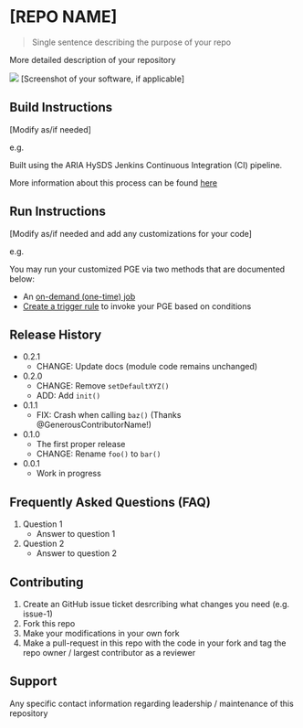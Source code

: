 # [REPO NAME]
> Single sentence describing the purpose of your repo

More detailed description of your repository

![](header.png) [Screenshot of your software, if applicable]

## Build Instructions

[Modify as/if needed]

e.g.

Built using the ARIA HySDS Jenkins Continuous Integration (CI) pipeline.

More information about this process can be found [here](https://hysds-core.atlassian.net/wiki/spaces/HYS/pages/455114757/Deploy+PGE+s+onto+Cluster)

## Run Instructions

[Modify as/if needed and add any customizations for your code]

e.g.

You may run your customized PGE via two methods that are documented below:
- An [on-demand (one-time) job](https://hysds-core.atlassian.net/wiki/spaces/HYS/pages/378601499/Submit+an+On-Demand+Job+in+Facet+Search)
- [Create a trigger rule](https://hysds-core.atlassian.net/wiki/spaces/HYS/pages/442728660/Create+Edit+Delete+Trigger+Rules) to invoke your PGE based on conditions

## Release History

* 0.2.1
    * CHANGE: Update docs (module code remains unchanged)
* 0.2.0
    * CHANGE: Remove `setDefaultXYZ()`
    * ADD: Add `init()`
* 0.1.1
    * FIX: Crash when calling `baz()` (Thanks @GenerousContributorName!)
* 0.1.0
    * The first proper release
    * CHANGE: Rename `foo()` to `bar()`
* 0.0.1
    * Work in progress

## Frequently Asked Questions (FAQ)

1. Question 1
   - Answer to question 1
2. Question 2
   - Answer to question 2

## Contributing

1. Create an GitHub issue ticket desrcribing what changes you need (e.g. issue-1)
2. Fork this repo
3. Make your modifications in your own fork
4. Make a pull-request in this repo with the code in your fork and tag the repo owner / largest contributor as a reviewer

## Support

Any specific contact information regarding leadership / maintenance of this repository
